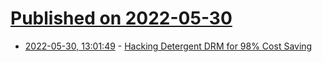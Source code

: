 # [Published on 2022-05-30](index.md)

* [2022-05-30, 13:01:49](https://news.ycombinator.com/item?id=31558525) - [Hacking Detergent DRM for 98% Cost Saving](https://github.com/dekuNukem/bob_cassette_rewinder/blob/master/README.md)
